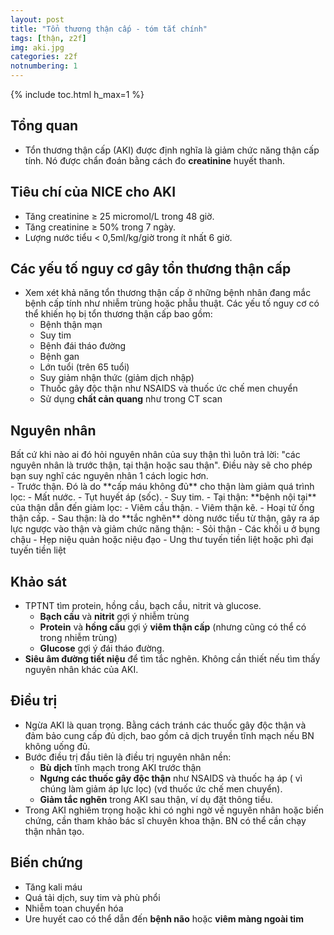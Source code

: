 ```yaml
---
layout: post
title: "Tổn thương thận cấp - tóm tắt chính"
tags: [thận, z2f]
img: aki.jpg
categories: z2f
notnumbering: 1
---
```


{% include toc.html h_max=1 %} 

## Tổng quan
- Tổn thương thận cấp (AKI) được định nghĩa là giảm chức năng thận cấp tính. Nó được chẩn đoán bằng cách đo **creatinine** huyết thanh.

## Tiêu chí của NICE cho AKI
- Tăng creatinine ≥ 25 micromol/L trong 48 giờ.
- Tăng creatinine ≥ 50% trong 7 ngày.
- Lượng nước tiểu < 0,5ml/kg/giờ trong ít nhất 6 giờ.

## Các yếu tố nguy cơ gây tổn thương thận cấp
- Xem xét khả năng tổn thương thận cấp ở những bệnh nhân đang mắc bệnh cấp tính như nhiễm trùng hoặc phẫu thuật. Các yếu tố nguy cơ có thể khiến họ bị tổn thương thận cấp bao gồm:
	- Bệnh thận mạn
	- Suy tim
	- Bệnh đái tháo đường
	- Bệnh gan
	- Lớn tuổi (trên 65 tuổi)
	- Suy giảm nhận thức (giảm dịch nhập)
	- Thuốc gây độc thận như NSAIDS và thuốc ức chế men chuyển
	- Sử dụng **chất cản quang** như trong CT scan

## Nguyên nhân
<div class="alert alert-success" role="alert">
  Bất cứ khi nào ai đó hỏi nguyên nhân của suy thận thì luôn trả lời: "các nguyên nhân là trước thận, tại thận hoặc sau thận". Điều này sẽ cho phép bạn suy nghĩ các nguyên nhân 1 cách logic hơn.
</div>
- Trước thận. Đó là do **cấp máu không đủ** cho thận làm giảm quá trình lọc:
	- Mất nước.
	- Tụt huyết áp (sốc).
	- Suy tim.
- Tại thận: **bệnh nội tại** của thận dẫn đến giảm lọc:
	- Viêm cầu thận.
	- Viêm thận kẽ.
	- Hoại tử ống thận cấp.
- Sau thận: là do **tắc nghẽn** dòng nước tiểu từ thận, gây ra áp lực ngược vào thận và giảm chức năng thận:
	- Sỏi thận
	- Các khối u ở bụng chậu
	- Hẹp niệu quản hoặc niệu đạo
	- Ung thư tuyến tiền liệt hoặc phì đại tuyến tiền liệt

## Khảo sát
- TPTNT tìm protein, hồng cầu, bạch cầu, nitrit và glucose.
	- **Bạch cầu** và **nitrit** gợi ý nhiễm trùng
	- **Protein** và **hồng cầu** gợi ý **viêm thận cấp** (nhưng cũng có thể có trong nhiễm trùng)
	- **Glucose** gợi ý đái tháo đường.
- **Siêu âm đường tiết niệu** để tìm tắc nghẽn. Không cần thiết nếu tìm thấy nguyên nhân khác của AKI.

## Điều trị
- Ngừa AKI là quan trọng. Bằng cách tránh các thuốc gây độc thận và đảm bảo cung cấp đủ dịch, bao gồm cả dịch truyền tĩnh mạch nếu BN không uống đủ.
- Bước điều trị đầu tiên là điều trị nguyên nhân nền:
	- **Bù dịch** tĩnh mạch trong AKI trước thận
	- **Ngưng các thuốc gây độc thận** như NSAIDS và thuốc hạ áp ( vì chúng làm giảm áp lực lọc) (vd thuốc ức chế men chuyển).
	- **Giảm tắc nghẽn** trong AKI sau thận, ví dụ đặt thông tiểu.
- Trong AKI nghiêm trọng hoặc khi có nghi ngờ về nguyên nhân hoặc biến chứng, cần tham khảo bác sĩ chuyên khoa thận. BN có thể cần chạy thận nhân tạo.

## Biến chứng
- Tăng kali máu
- Quá tải dịch, suy tim và phù phổi
- Nhiễm toan chuyển hóa
- Ure huyết cao có thể dẫn đến **bệnh não** hoặc **viêm màng ngoài tim**
 
